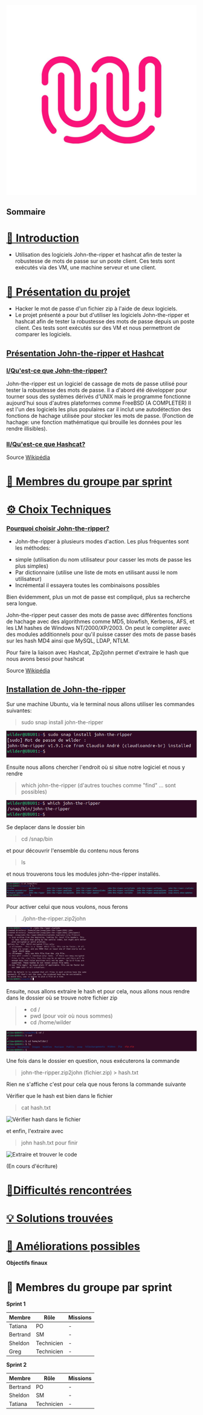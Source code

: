 ![logo de la Wild Code SChool en exemple](Ressources/logo_WCS.jpg)

## Sommaire 

# [📜 Introduction](#introduction)

- Utilisation des logiciels John-the-ripper et hashcat afin de tester la robustesse de mots de passe sur un poste client. 
Ces tests sont exécutés via des VM, une machine serveur et une client.

# [🎯 Présentation du projet](#presentation-du-projet)

- Hacker le mot de passe d'un fichier zip à l'aide de deux logiciels.
- Le projet présenté a pour but d'utiliser les logiciels John-the-ripper et hashcat afin de tester la robustesse des mots de passe depuis un poste client. 
Ces tests sont exécutés sur des VM et nous permettront de comparer les logiciels.

## <ins>Présentation John-the-ripper et Hashcat<ins>

### <ins>I/Qu'est-ce que John-the-ripper?<ins>

 John-the-ripper est un logiciel de cassage de mots de passe utilisé pour tester la robustesse des mots de passe. Il a d'abord été développer pour tourner sous des 
 systèmes dérivés d'UNIX mais le programme fonctionne aujourd'hui sous d'autres plateformes comme FreeBSD (A COMPLETER)
 Il est l'un des logiciels les plus populaires car il inclut une autodétection des fonctions de hachage utilisée pour stocker les mots de passe. (Fonction de 
 hachage: une fonction mathématique qui brouille les données pour les rendre illisibles).

### <ins>II/Qu'est-ce que Hashcat?<ins>
 

Source [Wikipédia](https://fr.wikipedia.org/wiki/John_the_Ripper) 


 # [👥 Membres du groupe par sprint](#membres-du-groupe-par-sprint)
  
 # [⚙️ Choix Techniques](#choix-techniques)

 ### <ins>Pourquoi choisir John-the-ripper?<ins>
  
- John-the-ripper à plusieurs modes d'action. Les plus fréquentes sont les méthodes:
  
+ simple (utilisation du nom utilisateur pour casser les mots de passe les plus simples)
+ Par dictionnaire (utilise une liste de mots en utilisant aussi le nom utilisateur)
+ Incrémental il essayera toutes les combinaisons possibles

Bien évidemment, plus un mot de passe est compliqué, plus sa recherche sera longue.

John-the-ripper peut casser des mots de passe avec différentes fonctions de hachage avec des algorithmes comme MD5, blowfish, Kerberos, AFS, et les LM hashes de Windows NT/2000/XP/2003. 
On peut le complèter avec des modules additionnels pour qu'il puisse casser des mots de passe basés sur les hash MD4 ainsi que MySQL, LDAP, NTLM.

Pour faire la liaison avec Hashcat, Zip2john permet d'extraire le hash que nous avons besoi pour hashcat

Source [Wikipédia](https://fr.wikipedia.org/wiki/John_the_Ripper) 

 ## <ins>Installation de John-the-ripper<ins>

Sur une machine Ubuntu, via le terminal nous allons utiliser les commandes suivantes:

  > sudo snap install john-the-ripper

![Installation John-the-ripper](Ressources/Installation_John-the-ripper.png)

Ensuite nous allons chercher l'endroit où si situe notre logiciel et nous y rendre

  > which john-the-ripper (d'autres touches comme  "find" ... sont possibles)

![Which John-the-ripper](Ressources/Which_John-the-ripper.png)

 Se deplacer dans le dossier bin
  
  > cd /snap/bin

 et pour découvrir l'ensemble du contenu nous ferons 
 
  > ls 

et nous trouverons tous les modules john-the-ripper installés.
  
![Trouver John-the-ripper](Ressources/Trouver_John-the-ripper.png)
 

Pour activer celui que nous voulons, nous ferons

  > ./john-the-ripper.zip2john

![Activer john2zip](Ressources/Activer_john2zip.png)
  
Ensuite, nous allons extraire le hash et pour cela, nous allons nous rendre dans le dossier où se trouve notre fichier zip

  > + cd /
  > + pwd (pour voir où nous sommes)
  > + cd /home/wilder

 ![Retour dossier fichier zip](Ressources/Retour_dossier_fichier.zip.png)
 
Une fois dans le dossier en question, nous exécuterons la commande

  > john-the-ripper.zip2john (fichier.zip) > hash.txt

Rien ne s'affiche c'est pour cela que nous ferons la commande suivante

Vérifier que le hash est bien dans le fichier  

  > cat hash.txt

![Vérifier hash dans le fichier](https://github.com/user-attachments/assets/1c389c1e-d4c8-4e28-8680-338d39ca4fb2)

et enfin, l'extraire avec

  > john hash.txt pour finir
  
![Extraire et trouver le code](https://github.com/user-attachments/assets/15130bc1-1ef3-4be0-8347-74b19ce52013)


(En cours d'écriture)

 # [🧗Difficultés rencontrées](#difficultes-rencontrees)
 # [💡 Solutions trouvées](#solutions-trouvees)
 # [🚀 Améliorations possibles](#ameliorations-possibles)


**Objectifs finaux**


# 👥 Membres du groupe par sprint
<span id="membres-du-groupe-par-sprint"></span>
**Sprint 1**

| Membre   | Rôle       | Missions |
| -------- | ---------- | -------- |
| Tatiana  | PO         | -        |
| Bertrand | SM         | -        |
| Sheldon  | Technicien | -        |
| Greg     | Technicien | -        |

**Sprint 2**

| Membre   | Rôle       | Missions |
| -------- | ---------- | -------- |
| Bertrand | PO         | -        |
| Sheldon  | SM         | -        |
| Tatiana  | Technicien | -        |

